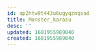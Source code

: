 ```yaml
---
id: ap2htw9t443u6ugyqznqsad
title: Monster_karasu
desc: ''
updated: 1681955989840
created: 1681955989840
---
```

